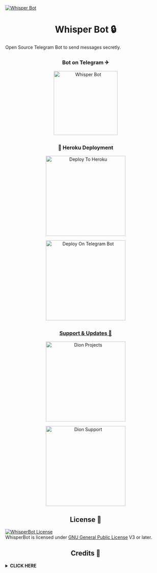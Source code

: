 [![Whisper Bot](https://telegra.ph/file/5854f7aacd6dd0a974717.jpg)](https://t.me/DionProjects)

<h1 align="center">Whisper Bot 🔒</h1>

Open Source Telegram Bot to send messages secretly.

##

</details>

  <h3 align="center">Bot on Telegram ✈</h3>
  <p align="center"><a href="https://t.me/WhisperXRobot"><img src="https://img.shields.io/badge/Whisper%20Bot-yellow?style=for-the-badge&logo=telegram" alt="Whisper Bot" width="200""/></a>

##
  <h3 align="center">🚀 Heroku Deployment</h3>
  <p align="center"><a href="https://heroku.com/deploy?template=https://github.com/SeorangDion/WhisperBot"><img src="https://img.shields.io/badge/Deploy%20To%20Heroku-blueviolet?style=for-the-badge&logo=heroku" alt="Deploy To Heroku" width="250""/</a>
  <p align="center"><a href="https://telegram.dog/XTZ_HerokuBot?start=U2VvcmFuZ0Rpb24vV2hpc3BlckJvdCBkaW9u"><img src="https://img.shields.io/badge/Deploy%20Via%20Bot%20Telegram-blue?style=for-the-badge&logo=telegram" alt="Deploy On Telegram Bot" width="250""/</a>

##

  <h3 align="center">Support & Updates 🎑</h3>
  <p align="center"><a href="https://t.me/DionProjects"><img src="https://img.shields.io/badge/Join-Updates%20Channel-white.svg?style=for-the-badge&logo=Telegram" alt="Dion Projects" width="250""/></a> <p align="center"><a href="https://t.me/DionSupport"><img src="https://img.shields.io/badge/Join-Support%20Group-white.svg?style=for-the-badge&logo=Telegram" alt="Dion Support" width="250""/></a>

##

</details>

<h2 align="center">License 🔱</h2>

[![WhisperBot License](https://www.gnu.org/graphics/gplv3-or-later.png)](LICENSE)   
WhisperBot is licensed under [GNU General Public License](https://www.gnu.org/licenses/agpl-3.0.en.html) V3 or later.

##

</details>

<h2 align="center">Credits 👑</h2>

</details>

<details>
<summary><b> CLICK HERE </b></summary>
<br>

- [Dion](https://github.com/SeorangDion) - Owner
- [Lonami](https://github.com/LonamiWebs) For [Telethon](https://github.com/LonamiWebs/Telethon)
